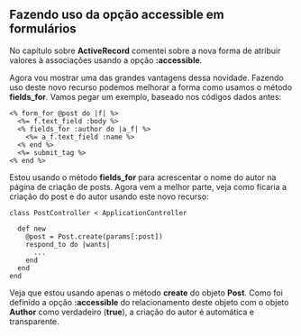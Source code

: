 ## Fazendo uso da opção accessible em formulários

No capítulo sobre **ActiveRecord** comentei sobre a nova forma de atribuir valores à associações usando a opção **:accessible**.

Agora vou mostrar uma das grandes vantagens dessa novidade. Fazendo uso deste novo recurso podemos melhorar a forma como usamos o método **fields\_for**. Vamos pegar um exemplo, baseado nos códigos dados antes:

	<% form_for @post do |f| %>
	  <%= f.text_field :body %>
	  <% fields_for :author do |a_f| %>
	    <%= a_f.text_field :name %>
	  <% end %>
	  <%= submit_tag %>
	<% end %>

Estou usando o método **fields\_for** para acrescentar o nome do autor na página de criação de posts. Agora vem a melhor parte, veja como ficaria a criação do post e do autor usando este novo recurso:

	class PostController < ApplicationController

	  def new
	    @post = Post.create(params[:post])
	    respond_to do |wants|
	      ...
	    end
	  end
	end

Veja que estou usando apenas o método **create** do objeto **Post**. Como foi definido a opção **:accessible** do relacionamento deste objeto com o objeto **Author** como verdadeiro (**true**), a criação do autor é automática e transparente.
